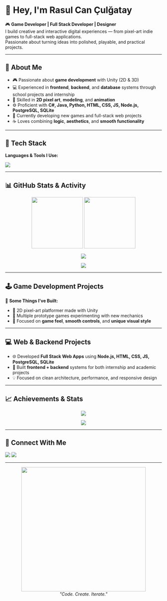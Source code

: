 # 👋 Hey, I'm Rasul Can Çulğatay

🎮 **Game Developer | Full Stack Developer | Designer**  
I build creative and interactive digital experiences — from pixel-art indie games to full-stack web applications.  
Passionate about turning ideas into polished, playable, and practical projects.

---

## 🚀 About Me
- 🎮 Passionate about **game development** with Unity (2D & 3D)  
- 💻 Experienced in **frontend**, **backend**, and **database** systems through school projects and internship  
- 🎨 Skilled in **2D pixel art**, **modeling**, and **animation**  
- ⚙️ Proficient with **C#, Java, Python, HTML, CSS, JS, Node.js, PostgreSQL, SQLite**  
- 🌱 Currently developing new games and full-stack web projects  
- ☕ Loves combining **logic**, **aesthetics**, and **smooth functionality**

---

## 🧠 Tech Stack
**Languages & Tools I Use:**
<p align="left">
  <img src="https://skillicons.dev/icons?i=unity,cs,java,python,html,css,js,nodejs,postgresql,sqlite,vscode,git,github,figma,blender" />
</p>

---

## 📊 GitHub Stats & Activity
<p align="center">
  <img src="https://github-readme-stats.vercel.app/api?username=canresul07&show_icons=true&theme=radical" height="165" />
  <img src="https://github-readme-stats.vercel.app/api/top-langs/?username=canresul07&layout=compact&theme=radical" height="165" />
</p>

<p align="center">
  <img src="https://github-readme-streak-stats.herokuapp.com/?user=canresul07&theme=radical" />
</p>

<p align="center">
  <img src="https://github-contributor-stats.vercel.app/api?username=canresul07&limit=5&theme=radical&combine_all_yearly_contributions=true" />
</p>

---

## 🕹️ Game Development Projects
🎯 **Some Things I’ve Built:**
- 🧩 2D pixel-art platformer made with Unity  
- 🚗 Multiple prototype games experimenting with new mechanics  
- 🎨 Focused on **game feel**, **smooth controls**, and **unique visual style**

---

## 💻 Web & Backend Projects
- 🌐 Developed **Full Stack Web Apps** using **Node.js, HTML, CSS, JS, PostgreSQL, SQLite**  
- 🧱 Built **frontend + backend** systems for both internship and academic projects  
- 💡 Focused on clean architecture, performance, and responsive design  

---

## 📈 Achievements & Stats
<p align="center">
  <img src="https://github-profile-summary-cards.vercel.app/api/cards/profile-details?username=canresul07&theme=radical" />
</p>

<p align="center">
  <img src="https://github-profile-trophy.vercel.app/?username=canresul07&theme=radical&no-frame=true&row=1&column=6" />
</p>

---

## 💬 Connect With Me
<p align="left">
  <a href="mailto:rcculgatay@gmail.com"><img src="https://img.shields.io/badge/Email-Contact-red?style=for-the-badge&logo=gmail" /></a>
  <a href="https://www.linkedin.com/in/rasul-can-%C3%A7ul%C4%9Fatay-0b5525347/"><img src="https://img.shields.io/badge/LinkedIn-Rasul%20Can%20Çulğatay-blue?style=for-the-badge&logo=linkedin" /></a>
</p>

---

<p align="center">
  <img src="https://raw.githubusercontent.com/canresul07/canresul07/main/assets/dev.gif" width="400px" /><br>
  <em>"Code. Create. Iterate."</em>
</p>
